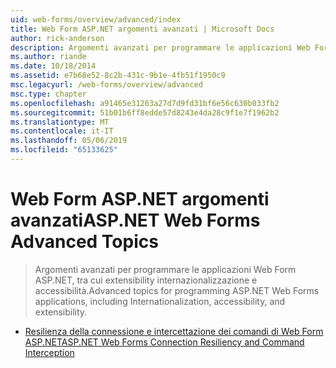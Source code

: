 ```yaml
---
uid: web-forms/overview/advanced/index
title: Web Form ASP.NET argomenti avanzati | Microsoft Docs
author: rick-anderson
description: Argomenti avanzati per programmare le applicazioni Web Form ASP.NET, tra cui extensibility internazionalizzazione e accessibilità.
ms.author: riande
ms.date: 10/18/2014
ms.assetid: e7b68e52-8c2b-431c-9b1e-4fb51f1950c9
msc.legacyurl: /web-forms/overview/advanced
msc.type: chapter
ms.openlocfilehash: a91465e31263a27d7d9fd31bf6e56c630b033fb2
ms.sourcegitcommit: 51b01b6ff8edde57d8243e4da28c9f1e7f1962b2
ms.translationtype: MT
ms.contentlocale: it-IT
ms.lasthandoff: 05/06/2019
ms.locfileid: "65133625"
---
```

# <a name="aspnet-web-forms-advanced-topics"></a><span data-ttu-id="e6bcb-103">Web Form ASP.NET argomenti avanzati</span><span class="sxs-lookup"><span data-stu-id="e6bcb-103">ASP.NET Web Forms Advanced Topics</span></span>

> <span data-ttu-id="e6bcb-104">Argomenti avanzati per programmare le applicazioni Web Form ASP.NET, tra cui extensibility internazionalizzazione e accessibilità.</span><span class="sxs-lookup"><span data-stu-id="e6bcb-104">Advanced topics for programming ASP.NET Web Forms applications, including Internationalization, accessibility, and extensibility.</span></span>

- [<span data-ttu-id="e6bcb-105">Resilienza della connessione e intercettazione dei comandi di Web Form ASP.NET</span><span class="sxs-lookup"><span data-stu-id="e6bcb-105">ASP.NET Web Forms Connection Resiliency and Command Interception</span></span>](aspnet-web-forms-connection-resiliency-and-command-interception.md)
